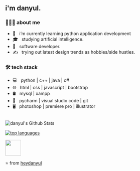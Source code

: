 <h2> i'm danyul.</h2>

<h3> 👨🏻‍💻 about me </h3>

- 🔭 &nbsp; i’m currently learning python application development
- 🎓 &nbsp; studying artificial intelligence.
- 💼 &nbsp; software developer.
- ✍️ &nbsp; trying out latest design trends as hobbies/side hustles.

<h3>🛠 tech stack</h3>

- 💻 &nbsp; python | c++ | java | c#  
- 🌐 &nbsp; html | css | javascript | bootstrap 
- 🛢 &nbsp; mysql | xampp
- 🔧 &nbsp; pycharm | visual studio code | git
- 🖥 &nbsp; photoshop | premiere pro | illustrator

<br>

<img align="center" src="https://github-readme-stats.vercel.app/api?username=heydanyul&include_all_commits=true&count_private=true&show_icons=true&line_height=20&title_color=7A7ADB&icon_color=2234AE&text_color=D3D3D3&bg_color=0,000000,130F40" alt="danyul's Github Stats">

</br>

[![top languages](https://github-readme-stats.vercel.app/api/top-langs/?username=heydanyul&layout=compact&text_color=daf7dc&bg_color=151515)](https://github.com/heydanyul/github-readme-stats)


<p><a href="https://twitter.com/heydanyul" target="_blank" rel="noopener noreferrer"><img src="https://img.icons8.com/plasticine/100/000000/twitter.png" width="50" /></a>  

⭐️ from [heydanyul](https://github.com/heydanyul)

